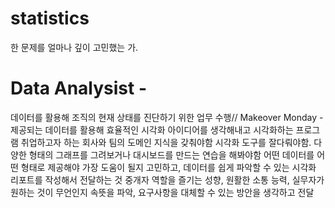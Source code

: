 # statistics
한 문제를 얼마나 깊이 고민했는 가.

# Data Analysist - 
데이터를 활용해 조직의 현재 상태를 진단하기 위한 업무 수행//
Makeover Monday - 제공되는 데이터를 활용해 효율적인 시각화 아이디어를 생각해내고 시각화하는 프로그램
취업하고자 하는 회사와 팀의 도메인 지식을 갖춰야함
시각화 도구를 잘다뤄야함. 다양한 형태의 그래프를 그려보거나 대시보드를 만드는 연습을 해봐야함
어떤 데이터를 어떤 형태로 제공해야 가장 도움이 될지 고민하고, 데이터를 쉽게 파악할 수 있는 시각화 리포트를 작성해서 전달하는 것
중개자 역할을 즐기는 성향, 원활한 소통 능력, 실무자가 원하는 것이 무언인지 속뜻을 파악, 요구사항을 대체할 수 있는 방안을 생각하고 전달
